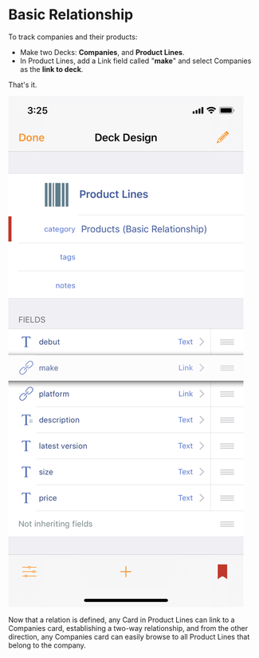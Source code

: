 # Basic Relationship

To track companies and their products:

* Make two Decks: **Companies**, and **Product Lines**.
* In Product Lines, add a Link field called "**make**" and select Companies as the **link to deck**.

That's it.

![](../../.gitbook/assets/simulator-screen-shot-iphone-x-2019-02-18-at-22.49.41.png)

Now that a relation is defined, any Card in Product Lines can link to a Companies card, establishing a two-way relationship, and from the other direction, any Companies card can easily browse to all Product Lines that belong to the company.

